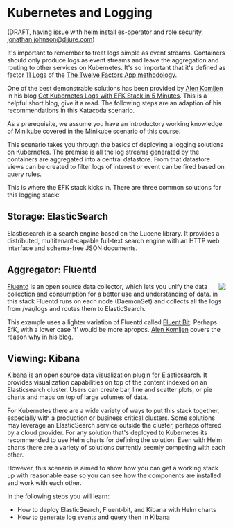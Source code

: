# Kubernetes and Logging #

(DRAFT, having issue with helm install es-operator and role security, jonathan.johnson@dijure.com)

It's important to remember to treat logs simple as event streams. Containers should only produce logs as event streams and leave the aggregation and routing to other services on Kubernetes. It's so important that it's defined as factor [11 Logs](https://12factor.net/logs) of the [The Twelve Factors App methodology](https://12factor.net/).

One of the best demonstrable solutions has been provided by [Alen Komljen](https://akomljen.com/) in his blog [Get Kubernetes Logs with EFK Stack in 5 Minutes](https://akomljen.com/get-kubernetes-logs-with-efk-stack-in-5-minutes/). This is a helpful short blog, give it a read. The following steps are an adaption of his recommendations in this Katacoda scenario.

As a prerequisite, we assume you have an introductory working knowledge of Minikube covered in the Minikube scenario of this course.

This scenario takes you through the basics of deploying a logging solutions on Kubernetes. The premise is all the log streams generated by the containers are aggregated into a central datastore. From that datastore views can be created to filter logs of interest or event can be fired based on query rules.

This is where the EFK stack kicks in. There are three common solutions for this logging stack:

## Storage: ElasticSearch ##

Elasticsearch is a search engine based on the Lucene library. It provides a distributed, multitenant-capable full-text search engine with an HTTP web interface and schema-free JSON documents.

## Aggregator: Fluentd ##

<img align="right" src="/javajon/courses/kubernetes-observability/logging/assets/docker_flow_flb_elastic.png">

[Fluentd](https://www.fluentd.org/) is an open source data collector, which lets you unify the data collection and consumption for a better use and understanding of data. in this stack Fluentd runs on each node (DaemonSet) and collects all the logs from /var/logs and routes them to ElasticSearch.

This example uses a lighter variation of Fluentd called [Fluent Bit](https://fluentbit.io/). Perhaps EfK, with a lower case 'f' would be more apropos. [Alen Komljen](https://akomljen.com/) covers the reason why in his [blog](https://akomljen.com/get-kubernetes-logs-with-efk-stack-in-5-minutes/).

## Viewing: Kibana ##

[Kibana](https://www.elastic.co/products/kibana) is an open source data visualization plugin for Elasticsearch. It provides visualization capabilities on top of the content indexed on an Elasticsearch cluster. Users can create bar, line and scatter plots, or pie charts and maps on top of large volumes of data.

For Kubernetes there are a wide variety of ways to put this stack together, especially with a production or business critical clusters. Some solutions may leverage an ElasticSearch service outside the cluster, perhaps offered by a cloud provider. For any solution that's deployed to Kubernetes its recommended to use Helm charts for defining the solution. Even with Helm charts there are a variety of solutions currently seemly competing with each other.

However, this scenario is aimed to show how you can get a working stack up with reasonable ease so you can see how the components are installed and work with each other.

In the following steps you will learn:

- How to deploy ElasticSearch, Fluent-bit, and Kibana with Helm charts
- How to generate log events and query then in Kibana
